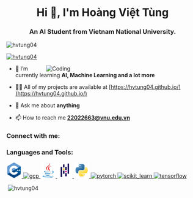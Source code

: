 <h1 align="center">Hi 👋, I'm Hoàng Việt Tùng</h1>
<h3 align="center">An AI Student from Vietnam National University.</h3>

<p align="left"> <img src="https://komarev.com/ghpvc/?username=hvtung04&label=Profile%20views&color=0e75b6&style=flat" alt="hvtung04" /> </p>

<p align="left"> <a href="https://github.com/ryo-ma/github-profile-trophy"><img src="https://github-profile-trophy.vercel.app/?username=hvtung04" alt="hvtung04" /></a> </p>
<img align="right" alt="Coding" width="400" src="https://media2.giphy.com/media/Ws6T5PN7wHv3cY8xy8/giphy.gif?cid=ecf05e47vud9vyfmjwj8dumzg62t7ul1t1pp740gs911mqpy&ep=v1_gifs_search&rid=giphy.gif&ct=g">

- 🌱 I’m currently learning **AI, Machine Learning and a lot more**

- 👨‍💻 All of my projects are available at [https://hvtung04.github.io/](https://hvtung04.github.io/)

- 💬 Ask me about **anything**

- 📫 How to reach me **22022663@vnu.edu.vn**

<h3 align="left">Connect with me:</h3>
<p align="left">
</p>

<h3 align="left">Languages and Tools:</h3>
<p align="left"> <a href="https://www.w3schools.com/cpp/" target="_blank" rel="noreferrer"> <img src="https://raw.githubusercontent.com/devicons/devicon/master/icons/cplusplus/cplusplus-original.svg" alt="cplusplus" width="40" height="40"/> </a> <a href="https://cloud.google.com" target="_blank" rel="noreferrer"> <img src="https://www.vectorlogo.zone/logos/google_cloud/google_cloud-icon.svg" alt="gcp" width="40" height="40"/> </a> <a href="https://www.java.com" target="_blank" rel="noreferrer"> <img src="https://raw.githubusercontent.com/devicons/devicon/master/icons/java/java-original.svg" alt="java" width="40" height="40"/> </a> <a href="https://pandas.pydata.org/" target="_blank" rel="noreferrer"> <img src="https://raw.githubusercontent.com/devicons/devicon/2ae2a900d2f041da66e950e4d48052658d850630/icons/pandas/pandas-original.svg" alt="pandas" width="40" height="40"/> </a> <a href="https://www.python.org" target="_blank" rel="noreferrer"> <img src="https://raw.githubusercontent.com/devicons/devicon/master/icons/python/python-original.svg" alt="python" width="40" height="40"/> </a> <a href="https://pytorch.org/" target="_blank" rel="noreferrer"> <img src="https://www.vectorlogo.zone/logos/pytorch/pytorch-icon.svg" alt="pytorch" width="40" height="40"/> </a> <a href="https://scikit-learn.org/" target="_blank" rel="noreferrer"> <img src="https://upload.wikimedia.org/wikipedia/commons/0/05/Scikit_learn_logo_small.svg" alt="scikit_learn" width="40" height="40"/> </a> <a href="https://www.tensorflow.org" target="_blank" rel="noreferrer"> <img src="https://www.vectorlogo.zone/logos/tensorflow/tensorflow-icon.svg" alt="tensorflow" width="40" height="40"/> </a> </p>

<p>&nbsp;<img align="center" src="https://github-readme-stats.vercel.app/api?username=hvtung04&show_icons=true&locale=en" alt="hvtung04" /></p>
